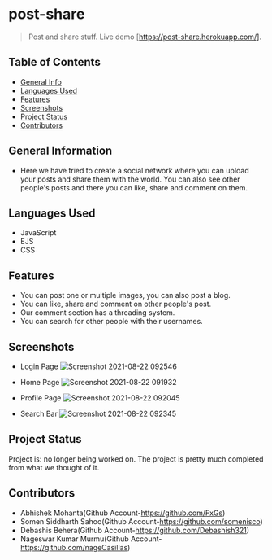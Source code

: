 <!-- # post-share
Post and Share stuff.
https://post-share.herokuapp.com/ -->

# post-share
> Post and share stuff.
> Live demo [https://post-share.herokuapp.com/]. 

## Table of Contents
* [General Info](#general-information)
* [Languages Used](#Languages-used)
* [Features](#features)
* [Screenshots](#screenshots)
* [Project Status](#project-status)
* [Contributors](#Contributors)

## General Information
- Here we have tried to create a social network where you can upload your posts and share them with the world. You can also see other people's posts and there you can like, share and comment on them. 


## Languages Used
- JavaScript
- EJS
- CSS

## Features
- You can post one or multiple images, you can also post a blog.
- You can like, share and comment on other people's post.
- Our comment section has a threading system.
- You can search for other people with their usernames.

## Screenshots
- Login Page
![Screenshot 2021-08-22 092546](https://user-images.githubusercontent.com/81475715/130341716-3ba5f976-a7ab-46fc-b179-989bedd4a106.png)

- Home Page
![Screenshot 2021-08-22 091932](https://user-images.githubusercontent.com/81475715/130341762-2d0bb799-71c3-441c-ae4b-c738756284d3.png)

- Profile Page
![Screenshot 2021-08-22 092045](https://user-images.githubusercontent.com/81475715/130341779-c4853b9f-6b14-4181-9bea-4e7f13b86841.png)

- Search Bar
![Screenshot 2021-08-22 092345](https://user-images.githubusercontent.com/81475715/130341798-1436945c-e160-4d71-9f0b-c22515985360.png)


## Project Status
Project is: no longer being worked on. The project is pretty much completed from what we thought of it.

## Contributors
- Abhishek Mohanta(Github Account-https://github.com/FxGs)
- Somen Siddharth Sahoo(Github Account-https://github.com/somenisco)
- Debashis Behera(Github Account-https://github.com/Debashish321)
- Nageswar Kumar Murmu(Github Account-https://github.com/nageCasillas)

